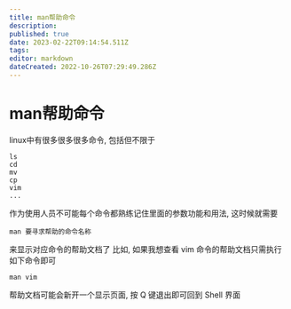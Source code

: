 ```yaml
---
title: man帮助命令
description: 
published: true
date: 2023-02-22T09:14:54.511Z
tags: 
editor: markdown
dateCreated: 2022-10-26T07:29:49.286Z
---
```


# man帮助命令
linux中有很多很多很多命令, 包括但不限于 
```
ls
cd
mv
cp
vim
...
```
作为使用人员不可能每个命令都熟练记住里面的参数功能和用法, 这时候就需要
```
man 要寻求帮助的命令名称
```
来显示对应命令的帮助文档了
比如, 如果我想查看 vim 命令的帮助文档只需执行如下命令即可
```
man vim
```
帮助文档可能会新开一个显示页面, 按 Q 键退出即可回到 Shell 界面